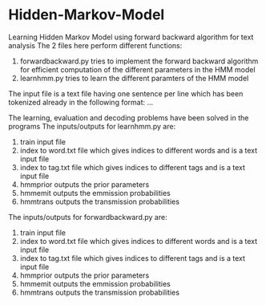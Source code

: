 # Hidden-Markov-Model
Learning Hidden Markov Model using forward backward algorithm for text analysis
The 2 files here perform different functions:
1. forwardbackward.py tries to implement the forward backward algorithm for efficient computation of the different parameters in the HMM model
2. learnhmm.py tries to learn the different paramters of the HMM model

The input file is a text file having one sentence per line which has been tokenized already in the following format:
<Word0> <Tag0> <Word1> <Tag1> ... <WordN> <TagN>
  
The learning, evaluation and decoding problems have been solved in the programs
The inputs/outputs for learnhmm.py are:
1. train input file
2. index to word.txt file which gives indices to different words and is a text input file
3. index to tag.txt file which gives indices to different tags and is a text input file
4. hmmprior outputs the prior parameters
5. hmmemit outputs the emmission probabilities
6. hmmtrans outputs the transmission probabilities

The inputs/outputs for forwardbackward.py are:
1. train input file
2. index to word.txt file which gives indices to different words and is a text input file
3. index to tag.txt file which gives indices to different tags and is a text input file
4. hmmprior outputs the prior parameters
5. hmmemit outputs the emmission probabilities
6. hmmtrans outputs the transmission probabilities
